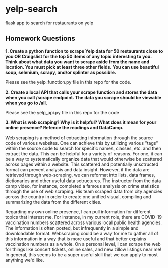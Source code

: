 # yelp-search
flask app to search for restaurants on yelp

## Homework Questions

**1. Create a python function to scrape Yelp data for 50 restaurants close to you OR Craigslist for the top 50 items of any topic interesting to you. Think about what data you want to scrape aside from the name and location. You must pick at least three other fields. You can use beautiful soup, selenium, scrapy, and/or splinter as possible.**

Please see the yelp_function.py file in this repo for the code.

**2. Create a local API that calls your scrape function and stores the data when you call /scrape endpoint. The data you scrape should be viewable when you go to /all.**

Please see the yelp_api.py file in this repo for the code

**3. What is web scraping? Why is it helpful? What does it mean for your online presence? Refence the readings and DataCamp.**

Web scraping is a method of extracting information through the source code of various websites. One can achieve this by utilizing various "tags" within the source code to search for specific names, classes, etc. and then extract the data. This can be helpful for a variety of reasons. For one, it can be a way to systematically organize data that would otherwise be scattered across pages within a website. This scattered and potentially unsctructed format can prevent analysis and data insight. However, if the data are retrieved through web-scraping, we can reformat into lists, data frames, dictionaries and other useful data sctructures. The instructor from the data camp video, for instance, completed a famous analysis on crime statistics through the use of web scraping. His team scraped data from city agencies across the country in order to create one unified visual, compiling and summarizing the data from the different cities.

Regarding my own online presence, I can pull information for different topics that interest me. For instance, in my current role, there are COVID-19 vaccination numbers scattered across various local public health agencies. The information is often posted, but infrequently in a simple and downloadable format. Webscraping could be a way for me to gather all of this information in a way that is more useful and that better explains vaccination numbers as a whole. On a personal level, I can scrape the web for things like concert tickets, online sales, and new zillow listings near me! In general, this seems to be a super useful skill that we can apply to most anything we'd like.
